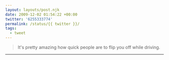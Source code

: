 ```yaml
---
layout: layouts/post.njk
date: 2009-12-02 01:54:22 +00:00
twitter: '6255333774'
permalink: /status/{{ twitter }}/
tags: 
  - tweet
---
```


> It's pretty amazing how quick people are to flip you off while driving.

---

